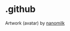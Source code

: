 # .github

Artwork (avatar) by [nanomilk](https://www.deviantart.com/nanomilk/art/annemarie-schwarzenbach-179776775)
